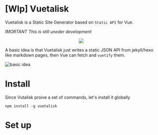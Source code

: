 # [WIp] Vuetalisk

Vuetalisk is a Static Site Generator based on `Static API` for  Vue.

*IMORTANT This is still uneder development*

<p align="center"> <img src="http://i.imgur.com/3QUaAyo.png"> </p>

A basic idea is that Vuetalisk just writes a static JSON API from jekyll/hexo like markdown pages,
then Vue can fetch and `vuetify` them.

![basic idea](http://i.imgur.com/VxE4bG4.png)


# Install

Since Vutalisk proive a set of commands, let's install it globally

```
npm install -g vuetalisk
```

# Set up

